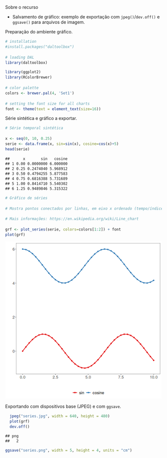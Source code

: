 Sobre o recurso
- Salvamento de gráfico: exemplo de exportação com `jpeg()`/`dev.off()` e `ggsave()` para arquivos de imagem.

Preparação do ambiente gráfico.

``` r
# installation 
#install.packages("daltoolbox")

# loading DAL
library(daltoolbox) 
```


``` r
library(ggplot2)
library(RColorBrewer)

# color palette
colors <- brewer.pal(4, 'Set1')

# setting the font size for all charts
font <- theme(text = element_text(size=16))
```

Série sintética e gráfico a exportar.

``` r
# Série temporal sintética

x <- seq(0, 10, 0.25)
serie <- data.frame(x, sin=sin(x), cosine=cos(x)+5)
head(serie)
```

```
##      x       sin   cosine
## 1 0.00 0.0000000 6.000000
## 2 0.25 0.2474040 5.968912
## 3 0.50 0.4794255 5.877583
## 4 0.75 0.6816388 5.731689
## 5 1.00 0.8414710 5.540302
## 6 1.25 0.9489846 5.315322
```


``` r
# Gráfico de séries

# Mostra pontos conectados por linhas, em eixo x ordenado (tempo/índice).

# Mais informações: https://en.wikipedia.org/wiki/Line_chart

grf <- plot_series(serie, colors=colors[1:2]) + font
plot(grf)
```

![plot of chunk unnamed-chunk-4](fig/grf_save_jpg/unnamed-chunk-4-1.png)

Exportando com dispositivos base (JPEG) e com `ggsave`.

``` r
  jpeg("series.jpg", width = 640, height = 480)
  plot(grf)
  dev.off()
```

```
## png 
##   2
```


``` r
ggsave("series.png", width = 5, height = 4, units = "cm")
```
